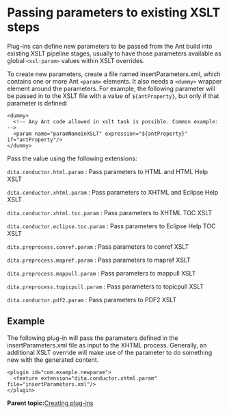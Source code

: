 # Passing parameters to existing XSLT steps

Plug-ins can define new parameters to be passed from the Ant build into existing XSLT pipeline stages, usually to have those parameters available as global `<xsl:param>` values within XSLT overrides.

To create new parameters, create a file named insertParameters.xml, which contains one or more Ant `<param>` elements. It also needs a `<dummy>` wrapper element around the parameters. For example, the following parameter will be passed in to the XSLT file with a value of `${antProperty}`, but only if that parameter is defined:

```
<dummy>
  <!-- Any Ant code allowed in xslt task is possible. Common example: -->
  <param name="paramNameinXSLT" expression="${antProperty}" if="antProperty"/>
</dummy>
```

Pass the value using the following extensions:

`dita.conductor.html.param`
:   Pass parameters to HTML and HTML Help XSLT

`dita.conductor.xhtml.param`
:   Pass parameters to XHTML and Eclipse Help XSLT

`dita.conductor.xhtml.toc.param`
:   Pass parameters to XHTML TOC XSLT

`dita.conductor.eclipse.toc.param`
:   Pass parameters to Eclipse Help TOC XSLT

`dita.preprocess.conref.param`
:   Pass parameters to conref XSLT

`dita.preprocess.mapref.param`
:   Pass parameters to mapref XSLT

`dita.preprocess.mappull.param`
:   Pass parameters to mappull XSLT

`dita.preprocess.topicpull.param`
:   Pass parameters to topicpull XSLT

`dita.conductor.pdf2.param`
:   Pass parameters to PDF2 XSLT

## Example

The following plug-in will pass the parameters defined in the insertParameters.xml file as input to the XHTML process. Generally, an additional XSLT override will make use of the parameter to do something new with the generated content.

```
<plugin id="com.example.newparam">
  <feature extension="dita.conductor.xhtml.param" file="insertParameters.xml"/>
</plugin>
```

**Parent topic:**[Creating plug-ins](../dev_ref/plugins-overview.md)

